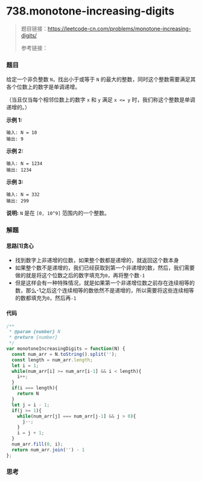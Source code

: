 # 738.monotone-increasing-digits

> 题目链接：https://leetcode-cn.com/problems/monotone-increasing-digits/
>
> 参考链接：
>

### 题目

给定一个非负整数 `N`，找出小于或等于 `N` 的最大的整数，同时这个整数需要满足其各个位数上的数字是单调递增。

（当且仅当每个相邻位数上的数字 `x` 和 `y` 满足 `x <= y` 时，我们称这个整数是单调递增的。）

**示例  1:**

```
输入: N = 10
输出: 9
```

**示例  2:**

```
输入: N = 1234
输出: 1234
```

**示例  3:**

```
输入: N = 332
输出: 299
```

**说明:** `N` 是在 `[0, 10^9]` 范围内的一个整数。



### 解题

#### 思路[1]贪心

* 找到数字上非递增的位数，如果整个数都是递增的，就返回这个数本身
* 如果整个数不是递增的，我们已经获取到第一个非递增的数，然后，我们需要做的就是将这个位数之后的数字填充为`0`，再将整个数`-1`
* 但是这样会有一种特殊情况，就是如果第一个非递增位数之前存在连续相等的数，那么-1之后这个连续相等的数依然不是递增的，所以需要将这些连续相等的数都填充为`0`，然后再`-1`

#### 代码

```javascript
/**
 * @param {number} N
 * @return {number}
 */
var monotoneIncreasingDigits = function(N) {
  const num_arr = N.toString().split('');
  const length = num_arr.length;
  let i = 1;
  while(num_arr[i] >= num_arr[i-1] && i < length){
    i++;
  }
  if(i === length){
    return N
  }
  let j = i - 1;
  if(j >= 1){
    while(num_arr[j] === num_arr[j-1] && j > 0){
      j--;
    }
    i = j + 1;
  }
  num_arr.fill(0, i);
  return num_arr.join('') - 1
};
```



### 思考

